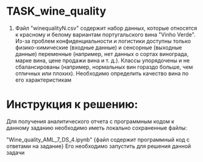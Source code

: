 # TASK_wine_quality

1. Файл "winequalityN.csv" содержит набор данных, которые относятся к красному и белому вариантам португальского вина "Vinho Verde". 
Из-за проблем конфиденциальности и логистики доступны только физико-химические (входные данные) и сенсорные (выходные данные) переменные 
(например, нет данных о сортах винограда, марке вина, цене продажи вина и т. д.).
Классы упорядочены и не сбалансированы (например, нормальных вин гораздо больше, чем отличных или плохих). 
Необходимо определить качество вина по его характеристикам

# Инструкция к решению:

Для получения аналитического отчета с программным кодом к данному заданию необходимо иметь локально сохраненные файлы:

"Wine_quality_AML_7_DS_4.ipynb" {файл содержит программный код с ответами на задание}
Его необходимо запустить для решения данной задачи

